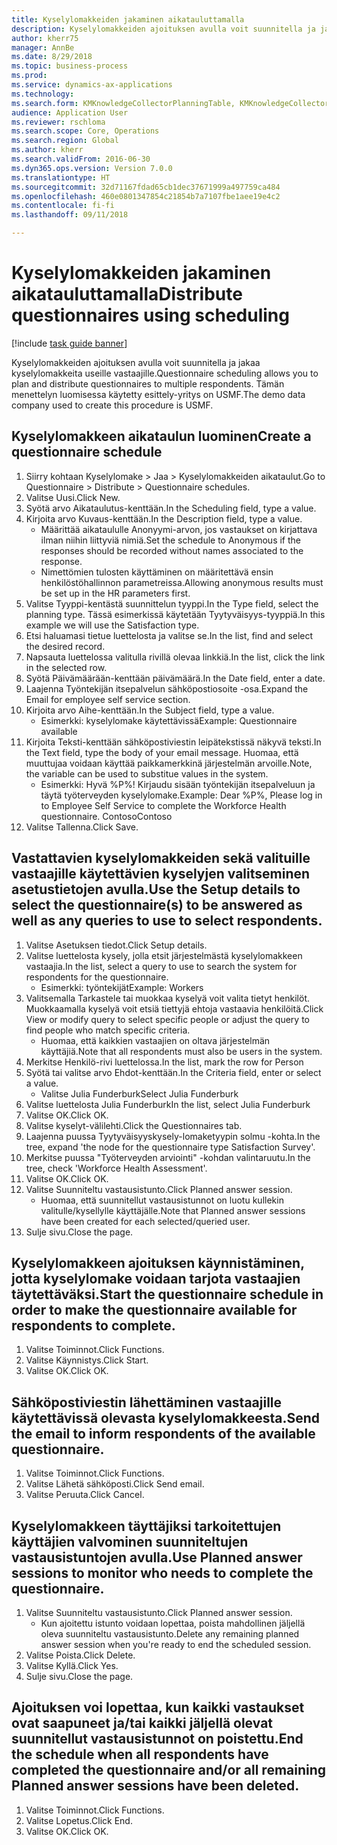 ```yaml
--- 
title: Kyselylomakkeiden jakaminen aikatauluttamalla
description: Kyselylomakkeiden ajoituksen avulla voit suunnitella ja jakaa kyselylomakkeita useille vastaajille.
author: kherr75
manager: AnnBe
ms.date: 8/29/2018
ms.topic: business-process
ms.prod: 
ms.service: dynamics-ax-applications
ms.technology: 
ms.search.form: KMKnowledgeCollectorPlanningTable, KMKnowledgeCollectorPlanningMulti, SysQueryForm, HcmPersonLookup, KMKnowledgeCollectorPlanning
audience: Application User
ms.reviewer: rschloma
ms.search.scope: Core, Operations
ms.search.region: Global
ms.author: kherr
ms.search.validFrom: 2016-06-30
ms.dyn365.ops.version: Version 7.0.0
ms.translationtype: HT
ms.sourcegitcommit: 32d71167fdad65cb1dec37671999a497759ca484
ms.openlocfilehash: 460e0801347854c21854b7a7107fbe1aee19e4c2
ms.contentlocale: fi-fi
ms.lasthandoff: 09/11/2018

---
```

# <a name="distribute-questionnaires-using-scheduling"></a><span data-ttu-id="9246e-103">Kyselylomakkeiden jakaminen aikatauluttamalla</span><span class="sxs-lookup"><span data-stu-id="9246e-103">Distribute questionnaires using scheduling</span></span>

[!include [task guide banner](../../includes/task-guide-banner.md)]

<span data-ttu-id="9246e-104">Kyselylomakkeiden ajoituksen avulla voit suunnitella ja jakaa kyselylomakkeita useille vastaajille.</span><span class="sxs-lookup"><span data-stu-id="9246e-104">Questionnaire scheduling allows you to plan and distribute questionnaires to multiple respondents.</span></span> <span data-ttu-id="9246e-105">Tämän menettelyn luomisessa käytetty esittely-yritys on USMF.</span><span class="sxs-lookup"><span data-stu-id="9246e-105">The demo data company used to create this procedure is USMF.</span></span>


## <a name="create-a-questionnaire-schedule"></a><span data-ttu-id="9246e-106">Kyselylomakkeen aikataulun luominen</span><span class="sxs-lookup"><span data-stu-id="9246e-106">Create a questionnaire schedule</span></span>
1. <span data-ttu-id="9246e-107">Siirry kohtaan Kyselylomake > Jaa > Kyselylomakkeiden aikataulut.</span><span class="sxs-lookup"><span data-stu-id="9246e-107">Go to Questionnaire > Distribute > Questionnaire schedules.</span></span>
2. <span data-ttu-id="9246e-108">Valitse Uusi.</span><span class="sxs-lookup"><span data-stu-id="9246e-108">Click New.</span></span>
3. <span data-ttu-id="9246e-109">Syötä arvo Aikataulutus-kenttään.</span><span class="sxs-lookup"><span data-stu-id="9246e-109">In the Scheduling field, type a value.</span></span>
4. <span data-ttu-id="9246e-110">Kirjoita arvo Kuvaus-kenttään.</span><span class="sxs-lookup"><span data-stu-id="9246e-110">In the Description field, type a value.</span></span>
    * <span data-ttu-id="9246e-111">Määrittää aikataululle Anonyymi-arvon, jos vastaukset on kirjattava ilman niihin liittyviä nimiä.</span><span class="sxs-lookup"><span data-stu-id="9246e-111">Set the schedule to Anonymous if the responses should be recorded without names associated to the response.</span></span>  
    * <span data-ttu-id="9246e-112">Nimettömien tulosten käyttäminen on määritettävä ensin henkilöstöhallinnon parametreissa.</span><span class="sxs-lookup"><span data-stu-id="9246e-112">Allowing anonymous results must be set up in the HR parameters first.</span></span>  
5. <span data-ttu-id="9246e-113">Valitse Tyyppi-kentästä suunnittelun tyyppi.</span><span class="sxs-lookup"><span data-stu-id="9246e-113">In the Type field, select the planning type.</span></span>  <span data-ttu-id="9246e-114">Tässä esimerkissä käytetään Tyytyväisyys-tyyppiä.</span><span class="sxs-lookup"><span data-stu-id="9246e-114">In this example we will use the Satisfaction type.</span></span>
6. <span data-ttu-id="9246e-115">Etsi haluamasi tietue luettelosta ja valitse se.</span><span class="sxs-lookup"><span data-stu-id="9246e-115">In the list, find and select the desired record.</span></span>
7. <span data-ttu-id="9246e-116">Napsauta luettelossa valitulla rivillä olevaa linkkiä.</span><span class="sxs-lookup"><span data-stu-id="9246e-116">In the list, click the link in the selected row.</span></span>
8. <span data-ttu-id="9246e-117">Syötä Päivämäärään-kenttään päivämäärä.</span><span class="sxs-lookup"><span data-stu-id="9246e-117">In the Date field, enter a date.</span></span>
9. <span data-ttu-id="9246e-118">Laajenna Työntekijän itsepalvelun sähköpostiosoite -osa.</span><span class="sxs-lookup"><span data-stu-id="9246e-118">Expand the Email for employee self service section.</span></span>
10. <span data-ttu-id="9246e-119">Kirjoita arvo Aihe-kenttään.</span><span class="sxs-lookup"><span data-stu-id="9246e-119">In the Subject field, type a value.</span></span>
    * <span data-ttu-id="9246e-120">Esimerkki: kyselylomake käytettävissä</span><span class="sxs-lookup"><span data-stu-id="9246e-120">Example: Questionnaire available</span></span>  
11. <span data-ttu-id="9246e-121">Kirjoita Teksti-kenttään sähköpostiviestin leipätekstissä näkyvä teksti.</span><span class="sxs-lookup"><span data-stu-id="9246e-121">In the Text field, type the body of your email message.</span></span> <span data-ttu-id="9246e-122">Huomaa, että muuttujaa voidaan käyttää paikkamerkkinä järjestelmän arvoille.</span><span class="sxs-lookup"><span data-stu-id="9246e-122">Note, the variable can be used to substitue values in the system.</span></span>
    * <span data-ttu-id="9246e-123">Esimerkki: Hyvä %P%! Kirjaudu sisään työntekijän itsepalveluun ja täytä työterveyden kyselylomake.</span><span class="sxs-lookup"><span data-stu-id="9246e-123">Example:   Dear %P%,  Please log in to Employee Self Service to complete the Workforce Health questionnaire.</span></span>  <span data-ttu-id="9246e-124">Contoso</span><span class="sxs-lookup"><span data-stu-id="9246e-124">Contoso</span></span>  
12. <span data-ttu-id="9246e-125">Valitse Tallenna.</span><span class="sxs-lookup"><span data-stu-id="9246e-125">Click Save.</span></span>

## <a name="use-the-setup-details-to-select-the-questionnaires-to-be-answered-as-well-as-any-queries-to-use-to-select-respondents"></a><span data-ttu-id="9246e-126">Vastattavien kyselylomakkeiden sekä valituille vastaajille käytettävien kyselyjen valitseminen asetustietojen avulla.</span><span class="sxs-lookup"><span data-stu-id="9246e-126">Use the Setup details to select the questionnaire(s) to be answered as well as any queries to use to select respondents.</span></span>
1. <span data-ttu-id="9246e-127">Valitse Asetuksen tiedot.</span><span class="sxs-lookup"><span data-stu-id="9246e-127">Click Setup details.</span></span>
2. <span data-ttu-id="9246e-128">Valitse luettelosta kysely, jolla etsit järjestelmästä kyselylomakkeen vastaajia.</span><span class="sxs-lookup"><span data-stu-id="9246e-128">In the list, select a query to use to search the system for respondents for the questionnaire.</span></span>
    * <span data-ttu-id="9246e-129">Esimerkki: työntekijät</span><span class="sxs-lookup"><span data-stu-id="9246e-129">Example: Workers</span></span>  
3. <span data-ttu-id="9246e-130">Valitsemalla Tarkastele tai muokkaa kyselyä voit valita tietyt henkilöt. Muokkaamalla kyselyä voit etsiä tiettyjä ehtoja vastaavia henkilöitä.</span><span class="sxs-lookup"><span data-stu-id="9246e-130">Click View or modify query to select specific people or adjust the query to find people who match specific criteria.</span></span>
    * <span data-ttu-id="9246e-131">Huomaa, että kaikkien vastaajien on oltava järjestelmän käyttäjiä.</span><span class="sxs-lookup"><span data-stu-id="9246e-131">Note that all respondents must also be users in the system.</span></span>  
4. <span data-ttu-id="9246e-132">Merkitse Henkilö-rivi luettelossa.</span><span class="sxs-lookup"><span data-stu-id="9246e-132">In the list, mark the row for Person</span></span>
5. <span data-ttu-id="9246e-133">Syötä tai valitse arvo Ehdot-kenttään.</span><span class="sxs-lookup"><span data-stu-id="9246e-133">In the Criteria field, enter or select a value.</span></span>
    * <span data-ttu-id="9246e-134">Valitse Julia Funderburk</span><span class="sxs-lookup"><span data-stu-id="9246e-134">Select Julia Funderburk</span></span>  
6. <span data-ttu-id="9246e-135">Valitse luettelosta Julia Funderburk</span><span class="sxs-lookup"><span data-stu-id="9246e-135">In the list, select Julia Funderburk</span></span>
7. <span data-ttu-id="9246e-136">Valitse OK.</span><span class="sxs-lookup"><span data-stu-id="9246e-136">Click OK.</span></span>
8. <span data-ttu-id="9246e-137">Valitse kyselyt-välilehti.</span><span class="sxs-lookup"><span data-stu-id="9246e-137">Click the Questionnaires tab.</span></span>
9. <span data-ttu-id="9246e-138">Laajenna puussa Tyytyväisyyskysely-lomaketyypin solmu -kohta.</span><span class="sxs-lookup"><span data-stu-id="9246e-138">In the tree, expand 'the node for the questionnaire type Satisfaction Survey'.</span></span>
10. <span data-ttu-id="9246e-139">Merkitse puussa "Työterveyden arviointi" -kohdan valintaruutu.</span><span class="sxs-lookup"><span data-stu-id="9246e-139">In the tree, check 'Workforce Health Assessment'.</span></span>
11. <span data-ttu-id="9246e-140">Valitse OK.</span><span class="sxs-lookup"><span data-stu-id="9246e-140">Click OK.</span></span>
12. <span data-ttu-id="9246e-141">Valitse Suunniteltu vastausistunto.</span><span class="sxs-lookup"><span data-stu-id="9246e-141">Click Planned answer session.</span></span>
    * <span data-ttu-id="9246e-142">Huomaa, että suunnitellut vastausistunnot on luotu kullekin valitulle/kysellylle käyttäjälle.</span><span class="sxs-lookup"><span data-stu-id="9246e-142">Note that Planned answer sessions have been created for each selected/queried user.</span></span>  
13. <span data-ttu-id="9246e-143">Sulje sivu.</span><span class="sxs-lookup"><span data-stu-id="9246e-143">Close the page.</span></span>

## <a name="start-the-questionnaire-schedule-in-order-to-make-the-questionnaire-available-for-respondents-to-complete"></a><span data-ttu-id="9246e-144">Kyselylomakkeen ajoituksen käynnistäminen, jotta kyselylomake voidaan tarjota vastaajien täytettäväksi.</span><span class="sxs-lookup"><span data-stu-id="9246e-144">Start the questionnaire schedule in order to make the questionnaire available for respondents to complete.</span></span>
1. <span data-ttu-id="9246e-145">Valitse Toiminnot.</span><span class="sxs-lookup"><span data-stu-id="9246e-145">Click Functions.</span></span>
2. <span data-ttu-id="9246e-146">Valitse Käynnistys.</span><span class="sxs-lookup"><span data-stu-id="9246e-146">Click Start.</span></span>
3. <span data-ttu-id="9246e-147">Valitse OK.</span><span class="sxs-lookup"><span data-stu-id="9246e-147">Click OK.</span></span>

## <a name="send-the-email-to-inform-respondents-of-the-available-questionnaire"></a><span data-ttu-id="9246e-148">Sähköpostiviestin lähettäminen vastaajille käytettävissä olevasta kyselylomakkeesta.</span><span class="sxs-lookup"><span data-stu-id="9246e-148">Send the email to inform respondents of the available questionnaire.</span></span>
1. <span data-ttu-id="9246e-149">Valitse Toiminnot.</span><span class="sxs-lookup"><span data-stu-id="9246e-149">Click Functions.</span></span>
2. <span data-ttu-id="9246e-150">Valitse Lähetä sähköposti.</span><span class="sxs-lookup"><span data-stu-id="9246e-150">Click Send email.</span></span>
3. <span data-ttu-id="9246e-151">Valitse Peruuta.</span><span class="sxs-lookup"><span data-stu-id="9246e-151">Click Cancel.</span></span>

## <a name="use-planned-answer-sessions-to-monitor-who-needs-to-complete-the-questionnaire"></a><span data-ttu-id="9246e-152">Kyselylomakkeen täyttäjiksi tarkoitettujen käyttäjien valvominen suunniteltujen vastausistuntojen avulla.</span><span class="sxs-lookup"><span data-stu-id="9246e-152">Use Planned answer sessions to monitor who needs to complete the questionnaire.</span></span>
1. <span data-ttu-id="9246e-153">Valitse Suunniteltu vastausistunto.</span><span class="sxs-lookup"><span data-stu-id="9246e-153">Click Planned answer session.</span></span>
    * <span data-ttu-id="9246e-154">Kun ajoitettu istunto voidaan lopettaa, poista mahdollinen jäljellä oleva suunniteltu vastausistunto.</span><span class="sxs-lookup"><span data-stu-id="9246e-154">Delete any remaining planned answer session when you're ready to end the scheduled session.</span></span>  
2. <span data-ttu-id="9246e-155">Valitse Poista.</span><span class="sxs-lookup"><span data-stu-id="9246e-155">Click Delete.</span></span>
3. <span data-ttu-id="9246e-156">Valitse Kyllä.</span><span class="sxs-lookup"><span data-stu-id="9246e-156">Click Yes.</span></span>
4. <span data-ttu-id="9246e-157">Sulje sivu.</span><span class="sxs-lookup"><span data-stu-id="9246e-157">Close the page.</span></span>

## <a name="end-the-schedule-when-all-respondents-have-completed-the-questionnaire-andor-all-remaining-planned-answer-sessions-have-been-deleted"></a><span data-ttu-id="9246e-158">Ajoituksen voi lopettaa, kun kaikki vastaukset ovat saapuneet ja/tai kaikki jäljellä olevat suunnitellut vastausistunnot on poistettu.</span><span class="sxs-lookup"><span data-stu-id="9246e-158">End the schedule when all respondents have completed the questionnaire and/or all remaining Planned answer sessions have been deleted.</span></span>
1. <span data-ttu-id="9246e-159">Valitse Toiminnot.</span><span class="sxs-lookup"><span data-stu-id="9246e-159">Click Functions.</span></span>
2. <span data-ttu-id="9246e-160">Valitse Lopetus.</span><span class="sxs-lookup"><span data-stu-id="9246e-160">Click End.</span></span>
3. <span data-ttu-id="9246e-161">Valitse OK.</span><span class="sxs-lookup"><span data-stu-id="9246e-161">Click OK.</span></span>


